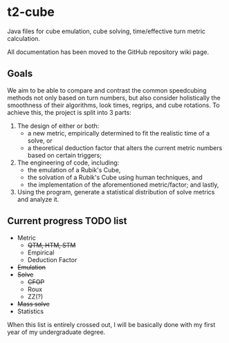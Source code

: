 # t2-cube

Java files for cube emulation, cube solving, time/effective turn metric calculation.

All documentation has been moved to the GitHub repository wiki page.

## Goals

We aim to be able to compare and contrast the common speedcubing methods not only based on turn numbers, but also consider holistically the smoothness of their algorithms, look times, regrips, and cube rotations. To achieve this, the project is split into 3 parts:

1. The design of either or both: 
    - a new metric, empirically determined to fit the realistic time of a solve, or
    - a theoretical deduction factor that alters the current metric numbers based on certain triggers;
2. The engineering of code, including:
    - the emulation of a Rubik's Cube,
    - the solvation of a Rubik's Cube using human techniques, and
    - the implementation of the aforementioned metric/factor; and lastly,
3. Using the program, generate a statistical distribution of solve metrics and analyze it.

## Current progress TODO list

* Metric
    - ~~QTM, HTM, STM~~
    - Empirical
    - Deduction Factor
* ~~Emulation~~
* ~~Solve~~
    - ~~CFOP~~
    - Roux
    - ZZ(?)
* ~~Mass solve~~
* Statistics

When this list is entirely crossed out, I will be basically done with my first year of my undergraduate degree.